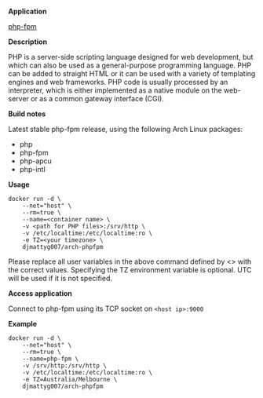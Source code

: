 **Application**

[php-fpm](https://secure.php.net/)

**Description**

PHP is a server-side scripting language designed for web development, but which can also be used as a general-purpose programming language. PHP can be added to straight HTML or it can be used with a variety of templating engines and web frameworks. PHP code is usually processed by an interpreter, which is either implemented as a native module on the web-server or as a common gateway interface (CGI).

**Build notes**

Latest stable php-fpm release, using the following Arch Linux packages:

  - php
  - php-fpm
  - php-apcu
  - php-intl

**Usage**
```
docker run -d \
    --net="host" \
    --rm=true \
    --name=<container name> \
    -v <path for PHP files>:/srv/http \
    -v /etc/localtime:/etc/localtime:ro \
    -e TZ=<your timezone> \
    djmattyg007/arch-phpfpm
```

Please replace all user variables in the above command defined by <> with the correct values.
Specifying the TZ environment variable is optional. UTC will be used if it is not specified.

**Access application**

Connect to php-fpm using its TCP socket on `<host ip>:9000`

**Example**
```
docker run -d \
    --net="host" \
    --rm=true \
    --name=php-fpm \
    -v /srv/http:/srv/http \
    -v /etc/localtime:/etc/localtime:ro \
    -e TZ=Australia/Melbourne \
    djmattyg007/arch-phpfpm
```
